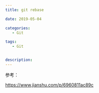 ```yaml
---
title: git rebase

date: 2019-05-04

categories: 
   - Git

tags: 
   - Git 


description: ​
---
```


参考：

https://www.jianshu.com/p/6960811ac89c

